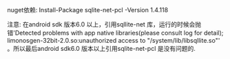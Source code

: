 ﻿nuget依赖:
Install-Package sqlite-net-pcl -Version 1.4.118

注意:
在android sdk 版本6.0 以上，引用sqllite-net 库，运行的时候会抛错'Detected problems with app native libraries(please consult log for detail); limonosgen-32bit-2.0.so:unauthorized access to "/system/lib/libsqllite.so"'
。所以最后android sdk6.0 版本以上引用sqlite-net-pcl 是没有问题的.